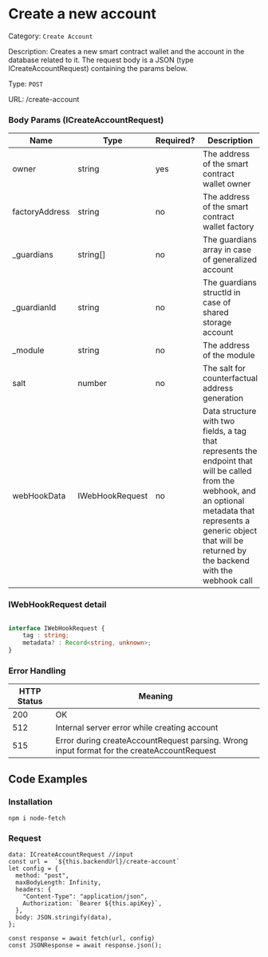 # Create a new account

Category: `Create Account`

Description: Creates a new smart contract wallet and the account in the database related to it. The request body is a JSON (type ICreateAccountRequest) containing the params below.

Type: `POST`

URL: /create-account

### Body Params (ICreateAccountRequest)

| Name | Type | Required? | Description |
| --- | --- | --- | --- |
| owner | string | yes | The address of the smart contract wallet owner |
| factoryAddress | string | no | The address of the smart contract wallet factory |
| _guardians | string[] | no | The guardians array in case of generalized account |
| _guardianId | string | no | The guardians structId in case of shared storage account |
| _module | string | no | The address of the module |
| salt | number | no | The salt for counterfactual address generation |
| webHookData | IWebHookRequest | no | Data structure with two fields, a tag that represents the endpoint that will be called from the webhook, and an optional metadata that represents a generic object that will be returned by the backend with the webhook call |

### IWebHookRequest detail 

```ts

interface IWebHookRequest {
    tag : string;
    metadata? : Record<string, unknown>;
}

```


### Error Handling

| HTTP Status | Meaning |
| --- | --- |
| 200 | OK |
| 512 | Internal server error while creating account |
| 515 | Error during createAccountRequest parsing. Wrong input format for the createAccountRequest |

## Code Examples

### Installation

```tsx
npm i node-fetch
```

### Request

```tsx
data: ICreateAccountRequest //input
const url =  `${this.backendUrl}/create-account`
let config = {
  method: "post",
  maxBodyLength: Infinity,
  headers: {
    "Content-Type": "application/json",
    Authorization: `Bearer ${this.apiKey}`,
  },
  body: JSON.stringify(data),
};

const response = await fetch(url, config)
const JSONResponse = await response.json();

```